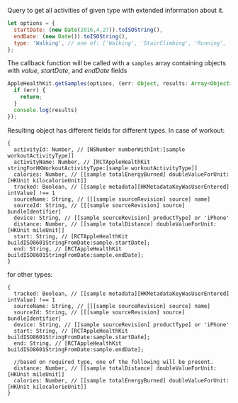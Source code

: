 Query to get all activities of given type with extended information about it.  

```javascript 1.7
let options = {
  startDate: (new Date(2016,4,27)).toISOString(),
  endDate: (new Date()).toISOString(),
  type: 'Walking', // one of: ['Walking', 'StairClimbing', 'Running', 'Cycling', 'Workout']
};
```

The callback function will be called with a `samples` array containing objects with *value*, *startDate*, and *endDate* fields

```javascript 1.7
AppleHealthKit.getSamples(options, (err: Object, results: Array<Object>) => {
  if (err) {
    return;
  }
  console.log(results)
});
```

Resulting object has different fields for different types. 
In case of workout:
```
{
  activityId: Number, // [NSNumber numberWithInt:[sample workoutActivityType]]
  activityName: Number, // [RCTAppleHealthKit stringForHKWorkoutActivityType:[sample workoutActivityType]]
  calories: Number, // [[sample totalEnergyBurned] doubleValueForUnit:[HKUnit kilocalorieUnit]]
  tracked: Boolean, // [[sample metadata][HKMetadataKeyWasUserEntered] intValue] !== 1
  sourceName: String, // [[[sample sourceRevision] source] name]
  sourceId: String, // [[[sample sourceRevision] source] bundleIdentifier]
  device: String, // [[sample sourceRevision] productType] or 'iPhone'
  distance: Number, // [[sample totalDistance] doubleValueForUnit:[HKUnit mileUnit]]
  start: String, // [RCTAppleHealthKit buildISO8601StringFromDate:sample.startDate];
  end: String, // [RCTAppleHealthKit buildISO8601StringFromDate:sample.endDate];
}
```
for other types:
```
{
  tracked: Boolean, // [[sample metadata][HKMetadataKeyWasUserEntered] intValue] !== 1
  sourceName: String, // [[[sample sourceRevision] source] name]
  sourceId: String, // [[[sample sourceRevision] source] bundleIdentifier]
  device: String, // [[sample sourceRevision] productType] or 'iPhone'
  start: String, // [RCTAppleHealthKit buildISO8601StringFromDate:sample.startDate];
  end: String, // [RCTAppleHealthKit buildISO8601StringFromDate:sample.endDate];
  
  //based on required type, one of the following will be present. 
  distance: Number, // [[sample totalDistance] doubleValueForUnit:[HKUnit mileUnit]]
  calories: Number, // [[sample totalEnergyBurned] doubleValueForUnit:[HKUnit kilocalorieUnit]]
}
```
